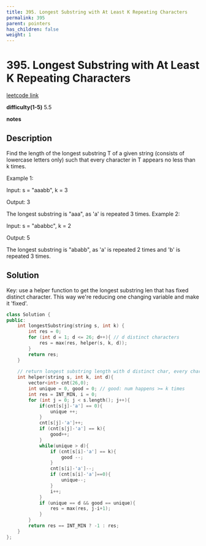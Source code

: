 ```yaml
---
title: 395. Longest Substring with At Least K Repeating Characters
permalink: 395
parent: pointers
has_children: false
weight: 1
---
```

# 395. Longest Substring with At Least K Repeating Characters
[leetcode link](https://leetcode.com/problems/longest-substring-with-at-least-k-repeating-characters/)

**difficulty(1-5)** 
5.5

**notes**   


## Description
Find the length of the longest substring T of a given string (consists of lowercase letters only) such that every character in T appears no less than k times.

Example 1:

Input:
s = "aaabb", k = 3

Output:
3

The longest substring is "aaa", as 'a' is repeated 3 times.
Example 2:

Input:
s = "ababbc", k = 2

Output:
5

The longest substring is "ababb", as 'a' is repeated 2 times and 'b' is repeated 3 times.

## Solution

Key: use a helper function to get the longest substring len that has fixed distinct character.
This way we're reducing one changing variable and make it 'fixed'.

```c++
class Solution {
public:
    int longestSubstring(string s, int k) {
        int res = 0;
        for (int d = 1; d <= 26; d++){ // d distinct characters
            res = max(res, helper(s, k, d));
        }
        return res;
    }
    
    // return longest substring length with d distinct char, every char happens >= k times
    int helper(string s, int k, int d){
        vector<int> cnt(26,0);
        int unique = 0, good = 0; // good: num happens >= k times
        int res = INT_MIN, i = 0;
        for (int j = 0; j < s.length(); j++){
            if(cnt[s[j]-'a'] == 0){
                unique ++;
            }
            cnt[s[j]-'a']++;
            if (cnt[s[j]-'a'] == k){
                good++;
            }
            while(unique > d){
                if (cnt[s[i]-'a'] == k){
                    good --;
                }
                cnt[s[i]-'a']--;
                if (cnt[s[i]-'a']==0){
                    unique--;
                }                
                i++;
            }
            if (unique == d && good == unique){
                res = max(res, j-i+1);
            }
        }
        return res == INT_MIN ? -1 : res;
    }
};
```


